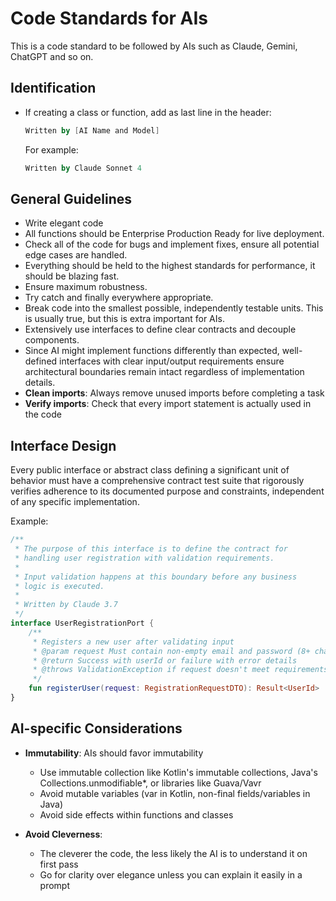 # Code Standards for AIs

This is a code standard to be followed by AIs such as Claude, Gemini, ChatGPT and so on.

## Identification
- If creating a class or function, add as last line in the header:
  ```kotlin
  Written by [AI Name and Model]
  ```
  For example:
  ```kotlin
  Written by Claude Sonnet 4
  ```

## General Guidelines
- Write elegant code
- All functions should be Enterprise Production Ready for live deployment.
- Check all of the code for bugs and implement fixes, ensure all potential edge cases are handled.
- Everything should be held to the highest standards for performance, it should be blazing fast.
- Ensure maximum robustness.
- Try catch and finally everywhere appropriate.
- Break code into the smallest possible, independently testable units. This is usually true, but this is extra important for AIs.
- Extensively use interfaces to define clear contracts and decouple components.
- Since AI might implement functions differently than expected, well-defined interfaces with clear input/output requirements
ensure architectural boundaries remain intact regardless of implementation details.
- **Clean imports**: Always remove unused imports before completing a task
- **Verify imports**: Check that every import statement is actually used in the code

## Interface Design
Every public interface or abstract class defining a significant unit of behavior must have a comprehensive contract
test suite that rigorously verifies adherence to its documented purpose and constraints, independent of any specific implementation.

Example:
```kotlin
/**
 * The purpose of this interface is to define the contract for
 * handling user registration with validation requirements.
 *
 * Input validation happens at this boundary before any business
 * logic is executed.
 *
 * Written by Claude 3.7
 */
interface UserRegistrationPort {
    /**
     * Registers a new user after validating input
     * @param request Must contain non-empty email and password (8+ chars)
     * @return Success with userId or failure with error details
     * @throws ValidationException if request doesn't meet requirements
     */
    fun registerUser(request: RegistrationRequestDTO): Result<UserId>
}
```

## AI-specific Considerations
- **Immutability**: AIs should favor immutability
  - Use immutable collection like Kotlin's immutable collections, Java's Collections.unmodifiable*, or libraries like Guava/Vavr
  - Avoid mutable variables (var in Kotlin, non-final fields/variables in Java)
  - Avoid side effects within functions and classes

- **Avoid Cleverness**:
  - The cleverer the code, the less likely the AI is to understand it on first pass
  - Go for clarity over elegance unless you can explain it easily in a prompt
